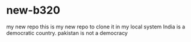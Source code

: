 # new-b320
my new repo 
this is my new repo to clone it in my local system
India is a democratic country.
pakistan is not a democracy
